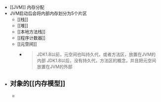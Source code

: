 - [[JVM]] 内存分配
- JVM启动后会将内部内存划分为5个片区
	- [[栈]]
	- [[堆]]
	- [[本地方法栈]]
	- [[程序计数器]]
	- [[元空间]]
		- > JDK1.8以前，元空间也叫持久代，或者方法区，放置在JVM的内部
		  JDK1.8以后，没有持久代，方法区的概念，并且把元空间放置在JVM的外部
- 对象的[[内存模型]]
	-
	-